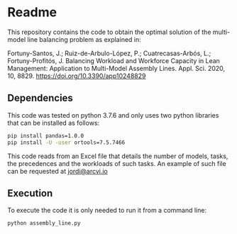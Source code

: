 # Readme

This repository contains the code to obtain the optimal solution of the multi-model line balancing problem as explained in:

Fortuny-Santos, J.; Ruiz-de-Arbulo-López, P.; Cuatrecasas-Arbós, L.; Fortuny-Profitós, J. Balancing Workload and Workforce Capacity in Lean Management: Application to Multi-Model Assembly Lines. Appl. Sci. 2020, 10, 8829. https://doi.org/10.3390/app10248829

## Dependencies

This code was tested on python 3.7.6 and only uses two python libraries that can be installed as follows:

```bash
pip install pandas=1.0.0
pip install -U -user ortools=7.5.7466
```

This code reads from an Excel file that details the number of models, tasks, the precedences and the workloads of such tasks. An example of such file can be requested at jordi@arcvi.io

## Execution

To execute the code it is only needed to run it from a command line:

```bash
python assembly_line.py
```
